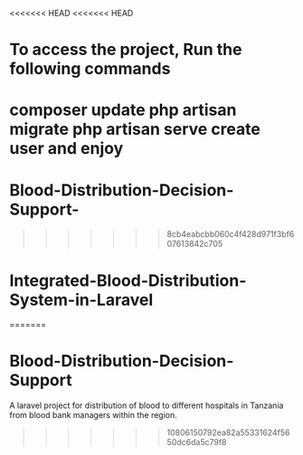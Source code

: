 <<<<<<< HEAD
<<<<<<< HEAD
# To access the project, Run the following commands
composer update
php artisan migrate
php artisan serve
create user and enjoy
=======
# Blood-Distribution-Decision-Support-
>>>>>>> 8cb4eabcbb060c4f428d971f3bf607613842c705
# Integrated-Blood-Distribution-System-in-Laravel
=======
# Blood-Distribution-Decision-Support
A laravel project for distribution of blood to different hospitals in Tanzania from blood bank managers within the region.
>>>>>>> 10806150792ea82a55331624f5650dc6da5c79f8
